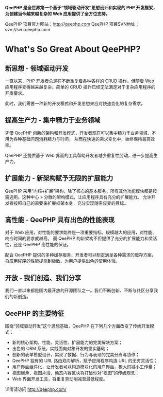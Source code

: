 **QeePHP 是全世界第一个基于“领域驱动开发”思想设计和实现的 PHP 开发框架，为创建当今越来越复杂的 Web 应用提供了全方位支持。**

QeePHP 项目官方网站：http://qeephp.com
QeePHP 项目SVN地址：svn://svn.qeephp.com

# What's So Great About QeePHP? #

## 新思想 - 领域驱动开发 ##

一直以来，PHP 开发者总是在不断重复着各种各样的 CRUD 操作。但随着 Web 应用程序变得越来越复杂，简单的 CRUD 操作已经无法满足对于复杂应用程序的开发要求。

此时，我们需要一种新的开发模式和开发思想来应对快速变化的复杂需求。


## 提高生产力 - 集中精力于业务领域 ##

凭借 QeePHP 创新的架构和开发模式，开发者现在可以集中精力于业务领域，不用为各种基础问题消耗精力与时间。 从而在快速的需求变化中，始终保持最高效率。

QeePHP 还提供基于 Web 界面的工具帮助开发者减少重复性劳动，进一步提高生产力。


## 扩展能力 - 新架构赋予无限的扩展能力 ##

QeePHP 采用“内核+扩展”架构，除了核心的基本服务，所有其他功能模块都是按需选用。这种中心 » 分散的架构模式，让应用程序具有充分的扩展能力。 允许开发者按照自己的需要来扩展框架本身，充分实现随需应变的目标。


## 高性能 - QeePHP 具有出色的性能表现 ##

对于 Web 应用，对性能的要求始终是一项重要指标。规模越大的应用，对性能、响应时间的要求就越高。 而 QeePHP 的新架构不但提供了充分的扩展能力和灵活性，还是 QeePHP 高性能的保证。

配合 QeePHP 提供的多种缓存服务，开发者可以制定满足各种需求的缓存方案，将应用程序的性能提高到极致，为用户提供出色的使用体验。


## 开放 - 我们创造、我们分享 ##

我们一直以来都是国内最开放的开源团队之一。我们不断创新、不断与社区分享我们的新创造。


## QeePHP 的主要特征 ##

围绕“领域驱动开发”这个思­想基础，QeePHP 在下列几个方面改变了传统开发模式：

-  新的核心架构，性能、灵活性、­扩展能力的完美解决方案；
-  出色的 ORM 系统，实践面向对象开发的坚实基础；
-  创新的表单模型设计，实现­了数据、行为与表现的完美分离与协作；
-  QeePHP 独有的 URL 路由双向解析，赋予应用程序构造 URL 的无穷灵活性；
-  用户界面组件化，让开发者可­以构造模块化的用户界面，极大的减小工作量；
-  视图继承、视图片段、动态内­容区块将打破你对“视图”的传统观念；
-  Web 界面开发工具，将重复劳动削­减至最低程度。


详情请访问 http://qeephp.com/